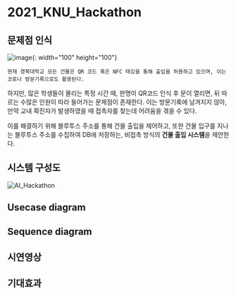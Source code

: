 # 2021_KNU_Hackathon

## 문제점 인식
  ![image](https://user-images.githubusercontent.com/59030198/126602486-368f8a3d-40c7-4ba0-adf5-90a292636799.png){: width="100" height="100"}
  
    현재 경북대학교 모든 건물은 QR 코드 혹은 NFC 태깅을 통해 출입을 허용하고 있으며, 이는 코로나 방문기록으로도 활용된다.
   하지만, 많은 학생들이 몰리는 특정 시간 때, 한명이 QR코드 인식 후 문이 열리면, 뒤 따르는 수많은 인원이 따라 들어가는 문제점이 존재한다.
   이는 방문기록에 남겨지지 않아, 만약 교내 확진자가 발생하였을 때 접촉자를 찾는데 어려움을 겪을 수 있다.
   
   이를 해결하기 위해 블루투스 주소를 통해 건물 출입을 제어하고, 또한 건물 입구를 지나는 블루투스 주소를 수집하여 DB에 저장하는, 비접촉 방식의 **건물 출입 시스템**을 제안한다. 
   
## 시스템 구성도
![AI_Hackathon](https://user-images.githubusercontent.com/59030198/126280274-d7fa1989-df9d-483f-a949-1afcdea1f726.png)

## Usecase diagram

## Sequence diagram

## 시연영상

## 기대효과
